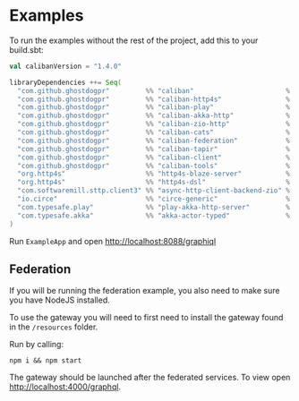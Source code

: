# Examples

To run the examples without the rest of the project, add this to your build.sbt:

```scala
val calibanVersion = "1.4.0"

libraryDependencies ++= Seq(
  "com.github.ghostdogpr"         %% "caliban"                       % calibanVersion,
  "com.github.ghostdogpr"         %% "caliban-http4s"                % calibanVersion,
  "com.github.ghostdogpr"         %% "caliban-play"                  % calibanVersion,
  "com.github.ghostdogpr"         %% "caliban-akka-http"             % calibanVersion,
  "com.github.ghostdogpr"         %% "caliban-zio-http"              % calibanVersion,
  "com.github.ghostdogpr"         %% "caliban-cats"                  % calibanVersion,
  "com.github.ghostdogpr"         %% "caliban-federation"            % calibanVersion,
  "com.github.ghostdogpr"         %% "caliban-tapir"                 % calibanVersion,
  "com.github.ghostdogpr"         %% "caliban-client"                % calibanVersion,
  "com.github.ghostdogpr"         %% "caliban-tools"                 % calibanVersion,
  "org.http4s"                    %% "http4s-blaze-server"           % "0.23.11",
  "org.http4s"                    %% "http4s-dsl"                    % "0.23.11",
  "com.softwaremill.sttp.client3" %% "async-http-client-backend-zio" % "3.3.18",
  "io.circe"                      %% "circe-generic"                 % "0.14.1",
  "com.typesafe.play"             %% "play-akka-http-server"         % "2.8.14",
  "com.typesafe.akka"             %% "akka-actor-typed"              % "2.6.18"
)
```

Run `ExampleApp` and open [http://localhost:8088/graphiql](http://localhost:8088/graphiql)

## Federation

If you will be running the federation example, you also need to make sure you have NodeJS installed.

To use the gateway you will need to first need to install the gateway found in the `/resources` folder.

Run by calling:

```
npm i && npm start
```

The gateway should be launched after the federated services. To view open [http://localhost:4000/graphql](http://localhost:4000/graphql).


